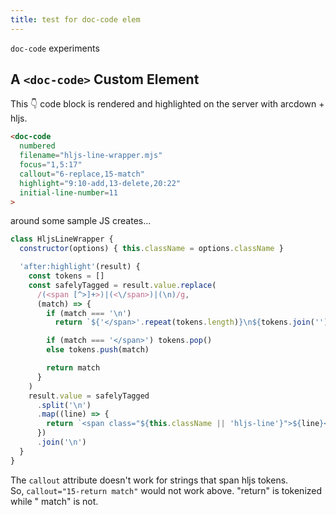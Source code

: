 ```yaml
---
title: test for doc-code elem
---
```


`doc-code` experiments

## A `<doc-code>` Custom Element

This 👇 code block is rendered and highlighted on the server with arcdown + hljs.

```html
<doc-code
  numbered
  filename="hljs-line-wrapper.mjs"
  focus="1,5:17"
  callout="6-replace,15-match"
  highlight="9:10-add,13-delete,20:22"
  initial-line-number=11
>
```

around some sample JS creates...

<doc-code numbered filename="hljs-line-wrapper.mjs" focus="1,5:17" callout="6-replace,15-match" highlight="9:10-add,13-delete,20:22" initial-line-number=11>

```javascript
class HljsLineWrapper {
  constructor(options) { this.className = options.className }

  'after:highlight'(result) {
    const tokens = []
    const safelyTagged = result.value.replace(
      /(<span [^>]+>)|(<\/span>)|(\n)/g,
      (match) => {
        if (match === '\n')
          return `${'</span>'.repeat(tokens.length)}\n${tokens.join('')}`

        if (match === '</span>') tokens.pop()
        else tokens.push(match)

        return match
      }
    )
    result.value = safelyTagged
      .split('\n')
      .map((line) => {
        return `<span class="${this.className || 'hljs-line'}">${line}</span>`
      })
      .join('\n')
  }
}
```

</doc-code>

<doc-callout level="caution">

The `callout` attribute doesn't work for strings that span hljs tokens.  
So, `callout="15-return match"` would not work above. "return" is tokenized while " match" is not.

</doc-callout>

</doc-code>
